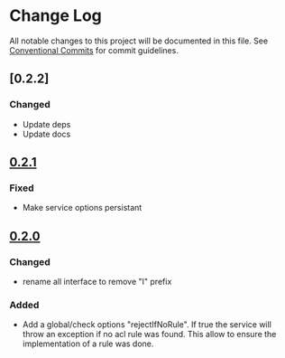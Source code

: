 # Change Log

All notable changes to this project will be documented in this file.
See [Conventional Commits](https://conventionalcommits.org) for commit guidelines.

## [0.2.2]

### Changed
- Update deps
- Update docs

## [0.2.1]

### Fixed
- Make service options persistant

## [0.2.0]

### Changed
- rename all interface to remove "I" prefix

### Added
- Add a global/check options "rejectIfNoRule". If true the service will throw an exception if no acl rule was found. This allow to ensure the implementation of a rule was done.

[unreleased]: https://github.com/Pop-Code/nestjs-console/compare/v0.2.2...HEAD
[0.2.1]: https://github.com/Pop-Code/nestjs-console/compare/v0.2.1...v0.2.2
[0.2.1]: https://github.com/Pop-Code/nestjs-console/compare/v0.2.0...v0.2.1
[0.2.0]: https://github.com/Pop-Code/nestjs-console/compare/v0.1.2...v0.2.0
